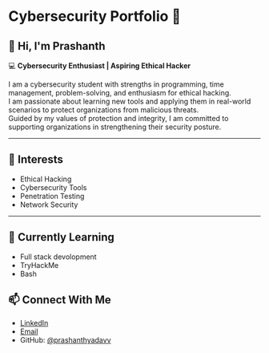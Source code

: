 # Cybersecurity Portfolio 🔐

## 👋 Hi, I'm Prashanth  
💻 **Cybersecurity Enthusiast | Aspiring Ethical Hacker**  

I am a cybersecurity student with strengths in programming, time management, problem-solving, and enthusiasm for ethical hacking.  
I am passionate about learning new tools and applying them in real-world scenarios to protect organizations from malicious threats.  
Guided by my values of protection and integrity, I am committed to supporting organizations in strengthening their security posture.  

---

## 📌 Interests  
- Ethical Hacking  
- Cybersecurity Tools  
- Penetration Testing  
- Network Security  

---

## 🌱 Currently Learning  
- Full stack devolopment
- TryHackMe  
- Bash  

## 📫 Connect With Me  
- [LinkedIn](https://www.linkedin.com/in/prashanth-yadav-pittakala)  
- [Email](mailto:prashanthyadavvv@gmail.com)  
- GitHub: [@prashanthyadavv](https://github.com/prashanthyadavv)  


